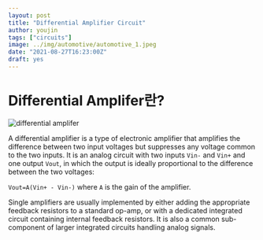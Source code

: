 ```yaml
---
layout: post
title: "Differential Amplifier Circuit"
author: youjin
tags: ["circuits"]
image: ../img/automotive/automotive_1.jpeg
date: "2021-08-27T16:23:00Z"
draft: yes
---
```


# Differential Amplifer란?

![differential amplifer](https://upload.wikimedia.org/wikipedia/commons/thumb/9/97/Op-amp_symbol.svg/220px-Op-amp_symbol.svg.png)

A differential amplifier is a type of electronic amplifier that amplifies the difference between two input voltages but suppresses any voltage common to the two inputs. It is an analog circuit with two inputs `Vin-` and `Vin+` and one output `Vout`, in which the output is ideally proportional to the difference between the two voltages:

`Vout=A(Vin+ - Vin-)`
where `A` is the gain of the amplifier.

Single amplifiers are usually implemented by either adding the appropriate feedback resistors to a standard op-amp, or with a dedicated integrated circuit containing internal feedback resistors. It is also a common sub-component of larger integrated circuits handling analog signals.
